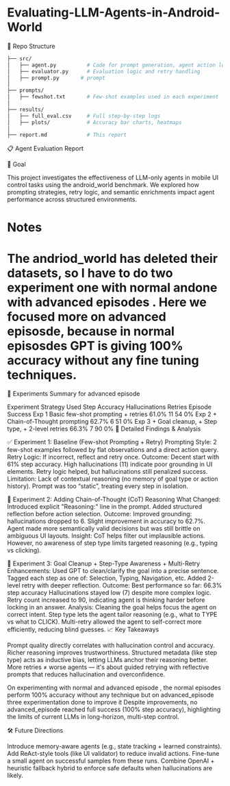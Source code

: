 # Evaluating-LLM-Agents-in-Android-World



📁 Repo Structure

```bash
├── src/
│   ├── agent.py          # Code for prompt generation, agent action loop
│   ├── evaluator.py      # Evaluation logic and retry handling
│   ├── prompt.py       # prompt
│
├── prompts/
│   ├── fewshot.txt       # Few-shot examples used in each experiment
│
├── results/
│   ├── full_eval.csv     # Full step-by-step logs
│   ├── plots/            # Accuracy bar charts, heatmaps
│
├── report.md             # This report
```

📋 Agent Evaluation Report

🧠 Goal

This project investigates the effectiveness of LLM-only agents in mobile UI control tasks using the android_world benchmark. We explored how prompting strategies, retry logic, and semantic enrichments impact agent performance across structured environments.

# Notes
# The andriod_world has deleted their datasets, so I have to do two experiment one with normal andone with advanced episodes . Here we focused more on advanced episosde, because in normal episosdes GPT is giving 100% accuracy without any fine tuning techniques.



🧪 Experiments Summary for advanced episode

Experiment	Strategy Used	Step Accuracy	Hallucinations	Retries	Episode Success
Exp 1	Basic few-shot prompting + retries	61.0%	11	54	0%
Exp 2	+ Chain-of-Thought prompting	62.7%	6	51	0%
Exp 3	+ Goal cleanup, + Step type, + 2-level retries	66.3%	7	90	0%
🔬 Detailed Findings & Analysis

✅ Experiment 1: Baseline (Few-shot Prompting + Retry)
Prompting Style: 2 few-shot examples followed by flat observations and a direct action query.
Retry Logic: If incorrect, reflect and retry once.
Outcome:
Decent start with 61% step accuracy.
High hallucinations (11) indicate poor grounding in UI elements.
Retry logic helped, but hallucinations still penalized success.
Limitation:
Lack of contextual reasoning (no memory of goal type or action history).
Prompt was too “static”, treating every step in isolation.


🧠 Experiment 2: Adding Chain-of-Thought (CoT) Reasoning
What Changed:
Introduced explicit "Reasoning:" line in the prompt.
Added structured reflection before action selection.
Outcome:
Improved grounding: hallucinations dropped to 6.
Slight improvement in accuracy to 62.7%.
Agent made more semantically valid decisions but was still brittle on ambiguous UI layouts.
Insight:
CoT helps filter out implausible actions.
However, no awareness of step type limits targeted reasoning (e.g., typing vs clicking).

🔎 Experiment 3: Goal Cleanup + Step-Type Awareness + Multi-Retry
Enhancements:
Used GPT to clean/clarify the goal into a precise sentence.
Tagged each step as one of: Selection, Typing, Navigation, etc.
Added 2-level retry with deeper reflection.
Outcome:
Best performance so far: 66.3% step accuracy
Hallucinations stayed low (7) despite more complex logic.
Retry count increased to 90, indicating agent is thinking harder before locking in an answer.
Analysis:
Cleaning the goal helps focus the agent on correct intent.
Step type lets the agent tailor reasoning (e.g., what to TYPE vs what to CLICK).
Multi-retry allowed the agent to self-correct more efficiently, reducing blind guesses.
📈 Key Takeaways

Prompt quality directly correlates with hallucination control and accuracy. Richer reasoning improves trustworthiness.
Structured metadata (like step type) acts as inductive bias, letting LLMs anchor their reasoning better.
More retries ≠ worse agents — it's about guided retrying with reflective prompts that reduces hallucination and overconfidence.

On experimenting with normal and advanced episode , the normal episodes perform 100% accuracy without any technique but on advanced_episode three experimentation done to improve it
Despite improvements, no advanced_episode reached full success (100% step accuracy), highlighting the limits of current LLMs in long-horizon, multi-step control.

🛠 Future Directions

Introduce memory-aware agents (e.g., state tracking + learned constraints).
Add ReAct-style tools (like UI validator) to reduce invalid actions.
Fine-tune a small agent on successful samples from these runs.
Combine OpenAI + heuristic fallback hybrid to enforce safe defaults when hallucinations are likely.
